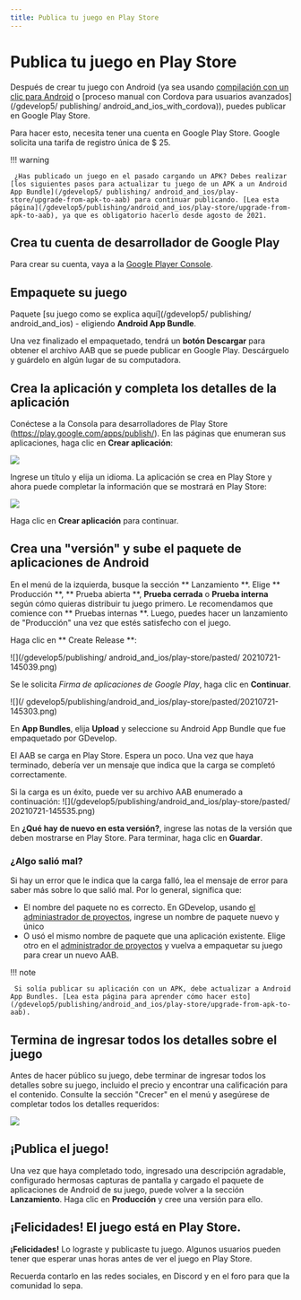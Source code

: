 ```yaml
---
title: Publica tu juego en Play Store
---
```

# Publica tu juego en Play Store

Después de crear tu juego con Android (ya sea usando [compilación con un clic para Android](/gdevelop5/publishing/android_and_ios) o [proceso manual con Cordova para usuarios avanzados](/gdevelop5/ publishing/ android_and_ios_with_cordova)), puedes publicar en Google Play Store.

Para hacer esto, necesita tener una cuenta en Google Play Store. Google solicita una tarifa de registro única de $ 25.

!!! warning

     ¿Has publicado un juego en el pasado cargando un APK? Debes realizar [los siguientes pasos para actualizar tu juego de un APK a un Android App Bundle](/gdevelop5/ publishing/ android_and_ios/play-store/upgrade-from-apk-to-aab) para continuar publicando. [Lea esta página](/gdevelop5/publishing/android_and_ios/play-store/upgrade-from-apk-to-aab), ya que es obligatorio hacerlo desde agosto de 2021.

## Crea tu cuenta de desarrollador de Google Play

Para crear su cuenta, vaya a la [Google Player Console](https://play.google.com/console/about/).

## Empaquete su juego

Paquete [su juego como se explica aquí](/gdevelop5/ publishing/ android_and_ios) - eligiendo **Android App Bundle**.

Una vez finalizado el empaquetado, tendrá un **botón Descargar** para obtener el archivo AAB que se puede publicar en Google Play.
Descárguelo y guárdelo en algún lugar de su computadora.

## Crea la aplicación y completa los detalles de la aplicación

Conéctese a la Consola para desarrolladores de Play Store (https://play.google.com/apps/publish/). En las páginas que enumeran sus aplicaciones, haga clic en **Crear aplicación**:

![](/gdevelop5/publishing/android_and_ios/play-store/pegado/20210721-144512.png)

Ingrese un título y elija un idioma. La aplicación se crea en Play Store y ahora puede completar la información que se mostrará en Play Store:

![](/gdevelop5/publishing/android_and_ios/play-store/pegado/20210721-144627.png)

Haga clic en **Crear aplicación** para continuar.

## Crea una "versión" y sube el paquete de aplicaciones de Android

En el menú de la izquierda, busque la sección ** Lanzamiento **. Elige ** Producción **, ** Prueba abierta **, **Prueba cerrada** o **Prueba interna** según cómo quieras distribuir tu juego primero. Le recomendamos que comience con ** Pruebas internas **. Luego, puedes hacer un lanzamiento de "Producción" una vez que estés satisfecho con el juego.

Haga clic en ** Create Release **:

![](/gdevelop5/publishing/ android_and_ios/play-store/pasted/ 20210721-145039.png)

Se le solicita *Firma de aplicaciones de Google Play*, haga clic en **Continuar**.

![](/ gdevelop5/publishing/android_and_ios/play-store/pasted/20210721-145303.png)

En **App Bundles**, elija **Upload** y seleccione su Android App Bundle que fue empaquetado por GDevelop.

El AAB se carga en Play Store. Espera un poco.
Una vez que haya terminado, debería ver un mensaje que indica que la carga se completó correctamente.

Si la carga es un éxito, puede ver su archivo AAB enumerado a continuación:
![](/gdevelop5/publishing/android_and_ios/play-store/pasted/ 20210721-145535.png)

En **¿Qué hay de nuevo en esta versión?**, ingrese las notas de la versión que deben mostrarse en Play Store. Para terminar, haga clic en **Guardar**.

### ¿Algo salió mal?

Si hay un error que le indica que la carga falló, lea el mensaje de error para saber más sobre lo que salió mal. Por lo general, significa que:

* El nombre del paquete no es correcto. En GDevelop, usando [el adminiastrador de proyectos](http://wiki.compilgames.net/doku.php/gdevelop5/interface/project-manager), ingrese un nombre de paquete nuevo y único
* O usó el mismo nombre de paquete que una aplicación existente. Elige otro en el [administrador de proyectos](http://wiki.compilgames.net/doku.php/gdevelop5/interface/project-manager) y vuelva a empaquetar su juego para crear un nuevo AAB.

!!! note

     Si solía publicar su aplicación con un APK, debe actualizar a Android App Bundles. [Lea esta página para aprender cómo hacer esto](/gdevelop5/publishing/android_and_ios/play-store/upgrade-from-apk-to-aab).

## Termina de ingresar todos los detalles sobre el juego

Antes de hacer público su juego, debe terminar de ingresar todos los detalles sobre su juego, incluido el precio y encontrar una calificación para el contenido. Consulte la sección "Crecer" en el menú y asegúrese de completar todos los detalles requeridos:

![](/gdevelop5/publishing/android_and_ios/play-store/pegado/20210721-145735.png)

## ¡Publica el juego!

Una vez que haya completado todo, ingresado una descripción agradable, configurado hermosas capturas de pantalla y cargado el paquete de aplicaciones de Android de su juego, puede volver a la sección **Lanzamiento**. Haga clic en **Producción** y cree una versión para ello.


## ¡Felicidades! El juego está en Play Store.

**¡Felicidades!** Lo lograste y publicaste tu juego.
Algunos usuarios pueden tener que esperar unas horas antes de ver el juego en Play Store.

Recuerda contarlo en las redes sociales, en Discord y en el foro para que la comunidad lo sepa.